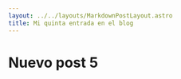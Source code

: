 ```yaml
---
layout: ../../layouts/MarkdownPostLayout.astro
title: Mi quinta entrada en el blog
---
```


# Nuevo post 5